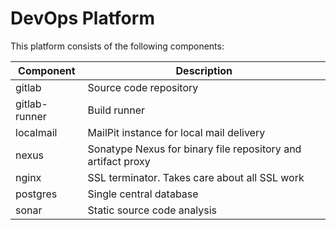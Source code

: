 # DevOps Platform

This platform consists of the following components:

| Component     | Description                                                  |
|---------------|--------------------------------------------------------------|
| gitlab        | Source code repository                                       |
| gitlab-runner | Build runner                                                 |
| localmail     | MailPit instance for local mail delivery                     |
| nexus         | Sonatype Nexus for binary file repository and artifact proxy |
| nginx         | SSL terminator. Takes care about all SSL work                |
| postgres      | Single central database                                      |
| sonar         | Static source code analysis                                  |


